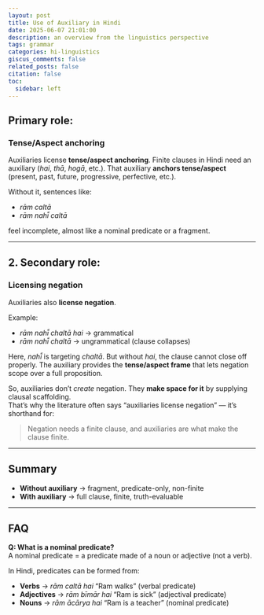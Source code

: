 ```yaml
---
layout: post
title: Use of Auxiliary in Hindi 
date: 2025-06-07 21:01:00
description: an overview from the linguistics perspective
tags: grammar
categories: hi-linguistics
giscus_comments: false
related_posts: false
citation: false
toc:
  sidebar: left
---
```


## Primary role: 

### Tense/Aspect anchoring
Auxiliaries license **tense/aspect anchoring**. Finite clauses in Hindi need an auxiliary (*hai*, *thā*, *hogā*, etc.).  That auxiliary **anchors tense/aspect** (present, past, future, progressive, perfective, etc.).  

Without it, sentences like:

- *rām caltā*  
- *rām nahī̃ caltā*  

feel incomplete, almost like a nominal predicate or a fragment.

---

## 2. Secondary role:

### Licensing negation
Auxiliaries also **license negation**.

Example:  
- *rām nahī̃ chaltā hai* → grammatical  
- *rām nahī̃ chaltā* → ungrammatical (clause collapses)

Here, *nahī̃* is targeting *chaltā*. But without *hai*, the clause cannot close off properly. The auxiliary provides the **tense/aspect frame** that lets negation scope over a full proposition.  

So, auxiliaries don’t *create* negation. They **make space for it** by supplying clausal scaffolding.  
That’s why the literature often says “auxiliaries license negation” — it’s shorthand for:  
> Negation needs a finite clause, and auxiliaries are what make the clause finite.

---

## Summary
- **Without auxiliary** → fragment, predicate-only, non-finite  
- **With auxiliary** → full clause, finite, truth-evaluable

---

## FAQ

**Q: What is a nominal predicate?**  
A nominal predicate = a predicate made of a noun or adjective (not a verb).  

In Hindi, predicates can be formed from:

- **Verbs** → *rām caltā hai* “Ram walks” (verbal predicate)  
- **Adjectives** → *rām bīmār hai* “Ram is sick” (adjectival predicate)  
- **Nouns** → *rām ācārya hai* “Ram is a teacher” (nominal predicate)  
